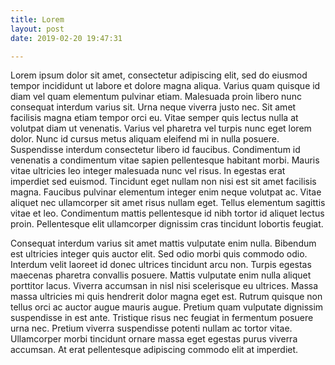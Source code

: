 ```yaml
---
title: Lorem
layout: post
date: 2019-02-20 19:47:31

---
```



Lorem ipsum dolor sit amet, consectetur adipiscing elit, sed do eiusmod tempor incididunt ut labore et dolore magna aliqua. Varius quam quisque id diam vel quam elementum pulvinar etiam. Malesuada proin libero nunc consequat interdum varius sit. Urna neque viverra justo nec. Sit amet facilisis magna etiam tempor orci eu. Vitae semper quis lectus nulla at volutpat diam ut venenatis. Varius vel pharetra vel turpis nunc eget lorem dolor. Nunc id cursus metus aliquam eleifend mi in nulla posuere. Suspendisse interdum consectetur libero id faucibus. Condimentum id venenatis a condimentum vitae sapien pellentesque habitant morbi. Mauris vitae ultricies leo integer malesuada nunc vel risus. In egestas erat imperdiet sed euismod. Tincidunt eget nullam non nisi est sit amet facilisis magna. Faucibus pulvinar elementum integer enim neque volutpat ac. Vitae aliquet nec ullamcorper sit amet risus nullam eget. Tellus elementum sagittis vitae et leo. Condimentum mattis pellentesque id nibh tortor id aliquet lectus proin. Pellentesque elit ullamcorper dignissim cras tincidunt lobortis feugiat.




Consequat interdum varius sit amet mattis vulputate enim nulla. Bibendum est ultricies integer quis auctor elit. Sed odio morbi quis commodo odio. Interdum velit laoreet id donec ultrices tincidunt arcu non. Turpis egestas maecenas pharetra convallis posuere. Mattis vulputate enim nulla aliquet porttitor lacus. Viverra accumsan in nisl nisi scelerisque eu ultrices. Massa massa ultricies mi quis hendrerit dolor magna eget est. Rutrum quisque non tellus orci ac auctor augue mauris augue. Pretium quam vulputate dignissim suspendisse in est ante. Tristique risus nec feugiat in fermentum posuere urna nec. Pretium viverra suspendisse potenti nullam ac tortor vitae. Ullamcorper morbi tincidunt ornare massa eget egestas purus viverra accumsan. At erat pellentesque adipiscing commodo elit at imperdiet.

